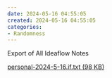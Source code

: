 ```yaml
---
date: 2024-05-16 04:55:05
created: 2024-05-16 04:55:05
categories:
- Randomness
---
```


Export of All Ideaflow Notes

[personal-2024-5-16.if.txt (98 KB)](Files/personal-2024-5-16.if.txt)